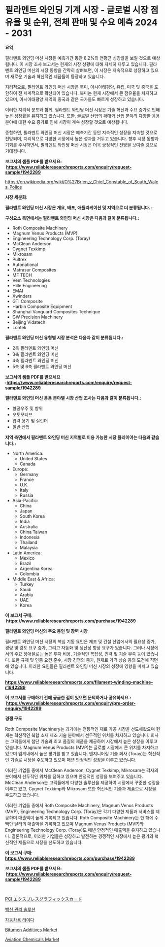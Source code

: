 <p><h1>필라멘트 와인딩 기계 시장 - 글로벌 시장 점유율 및 순위, 전체 판매 및 수요 예측 2024 - 2031</h1></p><p><strong>요약</strong></p>
<p><p>필라멘트 와인딩 머신 시장은 예측기간 동안 8.2%의 연평균 성장률을 보일 것으로 예상됩니다. 이 시장 조사 보고서는 현재의 시장 상황에 대해 자세히 다루고 있습니다. 필라멘트 와인딩 머신의 시장 동향을 간략히 살펴보면, 이 시장은 지속적으로 성장하고 있으며 새로운 기술과 혁신적인 제품들이 등장하고 있습니다.</p><p>지리적으로, 필라멘트 와인딩 머신 시장은 북미, 아시아태평양, 유럽, 미국 및 중국을 포함하여 전 세계적으로 확산되어 있습니다. 북미는 현재 시장에서 큰 점유율을 차지하고 있으며, 아시아태평양 지역의 중국과 같은 국가들도 빠르게 성장하고 있습니다.</p><p>이러한 지리적 분포와 함께, 필라멘트 와인딩 머신 시장은 기술 혁신과 수요 증가로 인해 높은 성장률을 유지하고 있습니다. 또한, 글로벌 산업의 확대와 산업 분야의 다양한 응용 분야에 대한 수요 증가로 인해 시장이 계속 성장할 것으로 예상됩니다.</p><p>종합하면, 필라멘트 와인딩 머신 시장은 예측기간 동안 지속적인 성장을 지속할 것으로 전망되며, 지리적으로 다양한 시장에서 높은 성과를 거두고 있습니다. 향후 시장 동향과 기회를 주시하면서, 필라멘트 와인딩 머신 시장은 더욱 긍정적인 전망을 보여줄 것으로 기대됩니다.</p></p>
<p><strong>보고서의 샘플 PDF를 받으세요: &nbsp;<a href="https://www.reliableresearchreports.com/enquiry/request-sample/1942289">https://www.reliableresearchreports.com/enquiry/request-sample/1942289</a></strong></p>
<p><a href="https://en.wikipedia.org/wiki/O%27Brien_v_Chief_Constable_of_South_Wales_Police">https://en.wikipedia.org/wiki/O%27Brien_v_Chief_Constable_of_South_Wales_Police</a></p>
<p><strong>시장 세분화:</strong></p>
<p><strong> 필라멘트 와인딩 머신 시장은 개요, 배포, 애플리케이션 및 지역으로 더 분류됩니다. :</strong></p>
<p><strong>구성요소 측면에서는 필라멘트 와인딩 머신 시장은 다음과 같이 분류됩니다.:</strong></p>
<p><ul><li>Roth Composite Machinery</li><li>Magnum Venus Products (MVP)</li><li>Engineering Technology Corp. (Toray)</li><li>McClean Anderson</li><li>Cygnet Texkimp</li><li>Mikrosam</li><li>Pultrex</li><li>Autonational</li><li>Matrasur Composites</li><li>MF TECH</li><li>Vem Technologies</li><li>Hille Engineering</li><li>EMAI</li><li>Xwinders</li><li>GTI Composite</li><li>Harbin Composite Equipment</li><li>Shanghai Vanguard Composites Technique</li><li>GW Precision Machinery</li><li>Beijing Vidatech</li><li>Lontek</li></ul></p>
<p><strong> 필라멘트 와인딩 머신 유형별 시장 분석은 다음과 같이 분류됩니다.:</strong></p>
<p><ul><li>2축 필라멘트 와인딩 머신</li><li>3축 필라멘트 와인딩 머신</li><li>4축 필라멘트 와인딩 머신</li><li>5축 및 6축 필라멘트 와인딩 머신</li></ul></p>
<p><strong>보고서의 샘플 PDF를 받으세요 :<a href="https://www.reliableresearchreports.com/enquiry/request-sample/1942289">https://www.reliableresearchreports.com/enquiry/request-sample/1942289</a></strong></p>
<p><strong> 필라멘트 와인딩 머신 응용 분야별 시장 산업 조사는 다음과 같이 분류됩니다.:</strong></p>
<p><ul><li>항공우주 및 방위</li><li>오토모티브</li><li>압력 용기 및 실린더</li><li>일반 산업</li></ul></p>
<p><strong>지역 측면에서 필라멘트 와인딩 머신 지역별로 이용 가능한 시장 플레이어는 다음과 같습니다.:</strong></p>
<p><ul>
    <li>
        North America:
        <ul>
            <li>United States</li>
            <li>Canada</li>
        </ul>
    </li>
    <li>
        Europe:
        <ul>
            <li>Germany</li>
            <li>France</li>
            <li>U.K.</li>
            <li>Italy</li>
            <li>Russia</li>
        </ul>
    </li>
    <li>
        Asia-Pacific:
        <ul>
            <li>China</li>
            <li>Japan</li>
            <li>South Korea</li>
            <li>India</li>
            <li>Australia</li>
            <li>China Taiwan</li>
            <li>Indonesia</li>
            <li>Thailand</li>
            <li>Malaysia</li>
        </ul>
    </li>
    <li>
        Latin America:
        <ul>
            <li>Mexico</li>
            <li>Brazil</li>
            <li>Argentina Korea</li>
            <li>Colombia</li>
        </ul>
    </li>
    <li>
        Middle East & Africa:
        <ul>
            <li>Turkey</li>
            <li>Saudi</li>
            <li>Arabia</li>
            <li>UAE</li>
            <li>Korea</li>
        </ul>
    </li>
    </ul></p>
<p><strong>이 보고서 구매: &nbsp;<a href="https://www.reliableresearchreports.com/purchase/1942289">https://www.reliableresearchreports.com/purchase/1942289</a></strong></p>
<p><strong>필라멘트 와인딩 머신의 주요 동인 및 장벽 시장</strong></p>
<p><p>필라멘트 와인딩 머신 시장의 핵심 기동 요인은 제조 및 건설 산업에서의 필요성 증가, 경량 및 강도 요구 증가, 그리고 자동화 및 생산성 향상 요구가 있습니다. 그러나 시장에서의 주요 장애물로는 높은 투자 비용, 기술적인 복잡성, 인력 및 기술 부족 등이 있습니다. 또한 규제 및 인증 요건 준수, 시장 경쟁의 증가, 원재료 가격 상승 등의 도전에 직면해 있습니다. 이러한 요인들은 필라멘트 와인딩 머신 시장의 성장에 영향을 미치고 있습니다.</p></p>
<p><strong><a href="https://www.reliableresearchreports.com/filament-winding-machine-r1942289">https://www.reliableresearchreports.com/filament-winding-machine-r1942289</a></strong></p>
<p><strong>이 보고서를 구매하기 전에 궁금한 점이 있으면 문의하거나 공유하세요.: &nbsp;<a href="https://www.reliableresearchreports.com/enquiry/pre-order-enquiry/1942289">https://www.reliableresearchreports.com/enquiry/pre-order-enquiry/1942289</a></strong></p>
<p><strong>경쟁 구도</strong></p>
<p><p>Roth Composite Machinery는 과거에는 전통적인 재료 가공 시장을 선도해왔으며 현재는 혁신적인 복합 소재 제조 기술 분야에서 선두적인 위치를 차지하고 있습니다. 회사는 고객들에게 첨단 기술과 최고 품질의 제품을 제공하여 시장에서 높은 성장을 이루고 있습니다. Magnum Venus Products (MVP)는 글로벌 시장에서 큰 위치를 차지하고 있으며 업계내에서 높은 평가를 받고 있습니다. 엔지니어링 기술 회사 (Toray)는 혁신적인 기술로 시장을 주도하고 있으며 매년 안정적인 성장을 이루고 있습니다.</p><p>이러한 기업들 중에서 McClean Anderson, Cygnet Texkimp, Mikrosam는 각자의 분야에서 선두적인 위치를 점하고 있으며 안정적인 성장을 보여주고 있습니다. McClean Anderson는 고객들에게 다양한 솔루션을 제공하여 시장에서 꾸준한 성장을 이루고 있고, Cygnet Texkimp와 Mikrosam 또한 혁신적인 기술과 제품으로 시장을 주도하고 있습니다.</p><p>이러한 기업들 중에서 Roth Composite Machinery, Magnum Venus Products (MVP), Engineering Technology Corp. (Toray)은 각기 다양한 제품과 서비스를 제공하며 매출액이 높게 기록되고 있습니다. Roth Composite Machinery는 한 해에 수백만 달러의 매출액을 기록하고 있으며 Magnum Venus Products (MVP)와 Engineering Technology Corp. (Toray)도 매년 안정적인 매출액을 유지하고 있습니다. 결론적으로, 이러한 기업들은 성장하고 발전하는 경쟁적인 시장에서 높은 평가와 혁신적인 제품으로 시장을 선도하고 있습니다.</p></p>
<p><strong>이 보고서 구매: &nbsp; <a href="https://www.reliableresearchreports.com/purchase/1942289">https://www.reliableresearchreports.com/purchase/1942289</a></strong></p>
<p><strong>보고서의 샘플 PDF를 받으세요: &nbsp;<a href="https://www.reliableresearchreports.com/enquiry/request-sample/1942289">https://www.reliableresearchreports.com/enquiry/request-sample/1942289</a></strong><strong></strong></p>
<p>&nbsp;</p>
<p><p><a href="https://medium.com/@evekerluke2023/%E6%AC%A1%E3%81%AE%E6%96%87%E3%82%92%E6%97%A5%E6%9C%AC%E8%AA%9E%E3%81%AB%E7%BF%BB%E8%A8%B3%E3%81%97%E3%81%A6%E3%81%8F%E3%81%A0%E3%81%95%E3%81%84-%E3%82%B0%E3%83%AD%E3%83%BC%E3%83%90%E3%83%ABpci-express%E3%82%B0%E3%83%A9%E3%83%95%E3%82%A3%E3%83%83%E3%82%AF%E3%82%AB%E3%83%BC%E3%83%89%E5%B8%82%E5%A0%B4%E3%81%AE%E5%8B%95%E5%90%91-%E6%88%90%E9%95%B7%E3%81%AE%E6%A9%9F%E4%BC%9A%E3%81%A8%E8%AA%B2%E9%A1%8C%E3%81%AB%E9%96%A2%E3%81%99%E3%82%8B%E6%B4%9E%E5%AF%9F-2024%E5%B9%B4%E3%81%8B%E3%82%892031%E5%B9%B4%E3%81%BE%E3%81%A7%E3%81%AE%E4%BA%88%E6%B8%AC-9b461cfc9408">PCI エクスプレスグラフィックスカード</a></p><p><a href="https://github.com/KellyLyncyh543964/Market-Research-Report-List-3/blob/main/919467665200.md">백신 관리 솔루션</a></p><p><a href="https://github.com/rcabello548/Market-Research-Report-List-3/blob/main/914140965201.md">자동차용 라이다</a></p><p><a href="https://medium.com/@paulmcglynn6456/exploring-bitumen-additives-market-dynamics-global-trends-and-future-growth-prospects-2024-d3ae8576cda5">Bitumen Additives Market</a></p><p><a href="https://medium.com/@fosterfahey1016/aviation-chemicals-market-research-report-market-forecast-and-growth-prospects-with-a-steady-cagr-7bdfda2fdd22">Aviation Chemicals Market</a></p></p>